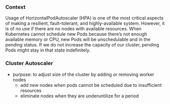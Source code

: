 ### Context
Usage of HorizontalPodAutoscaler (HPA) is one of the most critical aspects of making a resilient, fault-tolerant, and highly-available system. However, it is of no use if there are no nodes with available resources. When Kubernetes cannot schedule new Pods because there’s not enough available memory or CPU, new Pods will be unschedulable and in the pending status. If we do not increase the capacity of our cluster, pending Pods might stay in that state indefinitely. 

### Cluster Autoscaler
- purpose: to adjust size of the cluster by adding or removing worker nodes
  - add new nodes when pods cannot be scheduled due to insufficient resources
  - eliminate nodes when they are underuntilize for a period